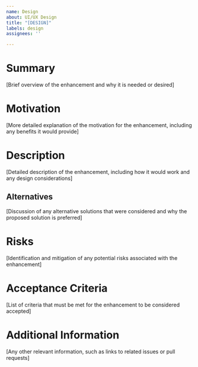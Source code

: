 ```yaml
---
name: Design
about: UI/UX Design
title: "[DESIGN]"
labels: design
assignees: ''

---
```


# Summary

[Brief overview of the enhancement and why it is needed or desired]

# Motivation

[More detailed explanation of the motivation for the enhancement, including any benefits it would provide]

# Description

[Detailed description of the enhancement, including how it would work and any design considerations]

## Alternatives

[Discussion of any alternative solutions that were considered and why the proposed solution is preferred]

# Risks

[Identification and mitigation of any potential risks associated with the enhancement]

# Acceptance Criteria

[List of criteria that must be met for the enhancement to be considered accepted]

# Additional Information

[Any other relevant information, such as links to related issues or pull requests]
